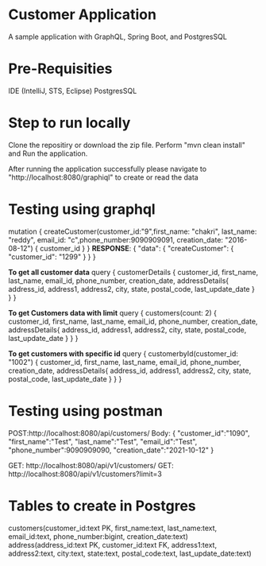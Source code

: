 # Customer Application
A sample application with GraphQL, Spring Boot, and PostgresSQL

# Pre-Requisities
IDE (IntelliJ, STS, Eclipse)
PostgresSQL

# Step to run locally
Clone the repositiry or download the zip file.
Perform "mvn clean install" and Run the application.

After running the application successfully please navigate to "http://localhost:8080/graphiql" to create or read the data

# Testing using graphql
mutation {
  createCustomer(customer_id:"9",first_name: "chakri", last_name: "reddy", email_id: "c",phone_number:9090909091, creation_date: "2016-08-12") {
    customer_id
  }
}
**RESPONSE**:
{
  "data": {
    "createCustomer": {
      "customer_id": "1299"
    }
  }
}

**To get all customer data**
query {
  customerDetails
  {
    customer_id,
    first_name,
    last_name,
    email_id,
    phone_number,
    creation_date,
    addressDetails{
      address_id,
      address1,
      address2,
      city,
      state,
      postal_code,
      last_update_date
    }
}
}

**To get Customers data with limit**
query {
  customers(count: 2) 
  {
    customer_id,
    first_name,
    last_name,
    email_id,
    phone_number,
    creation_date,
    addressDetails{
      address_id,
      address1,
      address2,
      city,
      state,
      postal_code,
      last_update_date
    }
}
}

**To get customers with specific id**
query {
  customerbyId(customer_id: "1002") 
  {
     customer_id,
    first_name,
    last_name,
    email_id,
    phone_number,
    creation_date,
    addressDetails{
      address_id,
      address1,
      address2,
      city,
      state,
      postal_code,
      last_update_date
    }
}
}

# Testing using postman
POST:http://localhost:8080/api/customers/
Body:
{
    "customer_id":"1090", 
    "first_name":"Test", 
    "last_name":"Test", 
    "email_id":"Test",
    "phone_number":9090909090,
    "creation_date":"2021-10-12"
}

GET: http://localhost:8080/api/v1/customers/
GET: http://localhost:8080/api/v1/customers?limit=3

# Tables to create in Postgres
customers(customer_id:text PK, first_name:text, last_name:text, email_id:text, phone_number:bigint, creation_date:text)
address(address_id:text PK, customer_id:text FK, address1:text, address2:text, city:text, state:text, postal_code:text, last_update_date:text)
